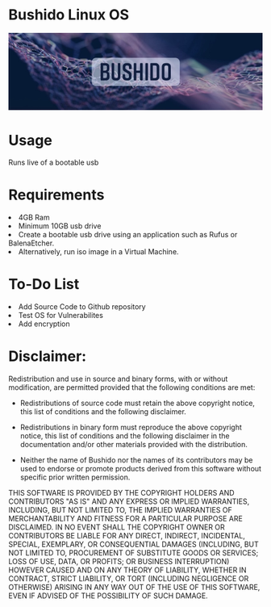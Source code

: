 # Bushido Linux OS

![](images/BUSHIDO.jpg)

# Usage 

Runs live of a bootable usb 

# Requirements 

<li>4GB Ram</li>
<li>Minimum 10GB usb drive</li>
<li>Create a bootable usb drive using an application such as Rufus or BalenaEtcher.</li>
<li>Alternatively, run iso image in a Virtual Machine.</li>

# To-Do List 
<li>Add Source Code to Github repository</li>
<li>Test OS for Vulnerabilites</li>
<li>Add encryption</li> 


# Disclaimer:
 
Redistribution and use in source and binary forms, with or without modification, are permitted provided that the following conditions are met:

* Redistributions of source code must retain the above copyright notice, 
  this list of conditions and the following disclaimer.

* Redistributions in binary form must reproduce the above copyright notice,
  this list of conditions and the following disclaimer in the documentation
  and/or other materials provided with the distribution.

* Neither the name of Bushido nor the names of its contributors 
  may be used to endorse or promote products derived from this software 
  without specific prior written permission.

THIS SOFTWARE IS PROVIDED BY THE COPYRIGHT HOLDERS AND CONTRIBUTORS "AS IS" AND ANY EXPRESS OR IMPLIED WARRANTIES, INCLUDING, BUT NOT LIMITED TO, THE IMPLIED WARRANTIES OF MERCHANTABILITY AND FITNESS FOR A PARTICULAR PURPOSE ARE DISCLAIMED. IN NO EVENT SHALL THE COPYRIGHT OWNER OR CONTRIBUTORS BE LIABLE FOR ANY DIRECT, INDIRECT, INCIDENTAL, SPECIAL, EXEMPLARY, OR CONSEQUENTIAL DAMAGES (INCLUDING, BUT NOT LIMITED TO, PROCUREMENT OF SUBSTITUTE GOODS OR SERVICES; LOSS OF USE, DATA, OR PROFITS; OR BUSINESS INTERRUPTION) HOWEVER CAUSED AND ON ANY THEORY OF LIABILITY, WHETHER IN CONTRACT, STRICT LIABILITY, OR TORT (INCLUDING NEGLIGENCE OR OTHERWISE) ARISING IN ANY WAY OUT OF THE USE OF THIS SOFTWARE, EVEN IF ADVISED OF THE POSSIBILITY OF SUCH DAMAGE.
